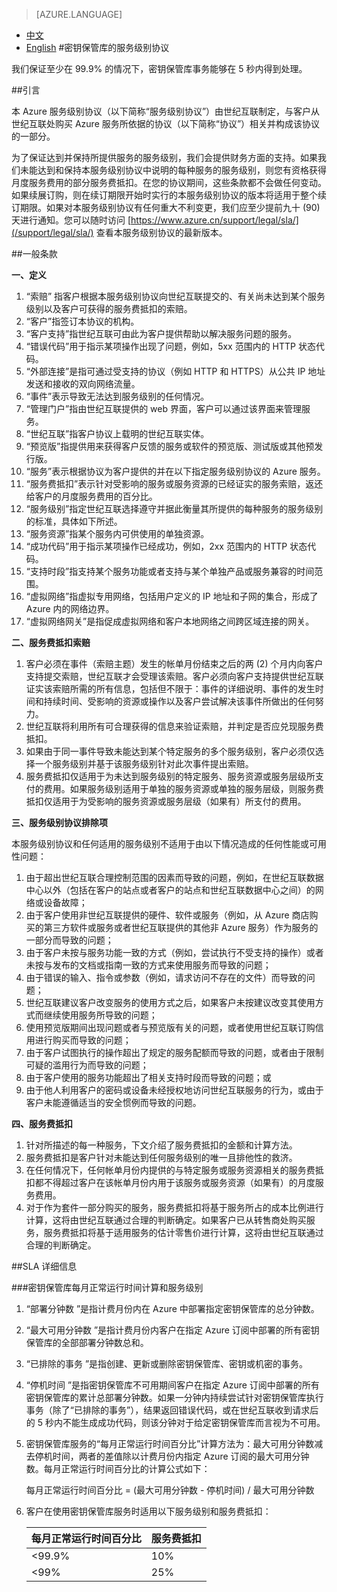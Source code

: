 <properties
	pageTitle=""
    description=""
    services=""
    documentationCenter=""
    authors=""
    manager=""
    editor=""
    tags=""/>

<tags ms.service="legal" ms.date="03/2016" wacn.date="03/2016" wacn.lang="cn"/>

> [AZURE.LANGUAGE]
- [中文](/support/sla/key-vault/)
- [English](/support/sla/key-vault-en/)
#密钥保管库的服务级别协议

我们保证至少在 99.9% 的情况下，密钥保管库事务能够在 5 秒内得到处理。

##引言
 
本 Azure 服务级别协议（以下简称“服务级别协议”）由世纪互联制定，与客户从世纪互联处购买 Azure 服务所依据的协议（以下简称“协议”）相关并构成该协议的一部分。

为了保证达到并保持所提供服务的服务级别，我们会提供财务方面的支持。如果我们未能达到和保持本服务级别协议中说明的每种服务的服务级别，则您有资格获得月度服务费用的部分服务费抵扣。在您的协议期间，这些条款都不会做任何变动。如果续展订购，则在续订期限开始时实行的本服务级别协议的版本将适用于整个续订期限。如果对本服务级别协议有任何重大不利变更，我们应至少提前九十 (90) 天进行通知。您可以随时访问 [https://www.azure.cn/support/legal/sla/](/support/legal/sla/)  查看本服务级别协议的最新版本。


##一般条款
 
**一、定义**
 
1. “索赔” 指客户根据本服务级别协议向世纪互联提交的、有关尚未达到某个服务级别以及客户可获得的服务费抵扣的索赔。
2. “客户”指签订本协议的机构。
3. “客户支持”指世纪互联可由此为客户提供帮助以解决服务问题的服务。
4. “错误代码”用于指示某项操作出现了问题，例如，5xx 范围内的 HTTP 状态代码。
5. “外部连接”是指可通过受支持的协议（例如 HTTP 和 HTTPS）从公共 IP 地址发送和接收的双向网络流量。
6. “事件”表示导致无法达到服务级别的任何情况。
7. “管理门户”指由世纪互联提供的 web 界面，客户可以通过该界面来管理服务。
8. “世纪互联”指客户协议上载明的世纪互联实体。
9. “预览版”指提供用来获得客户反馈的服务或软件的预览版、测试版或其他预发行版。
10. “服务”表示根据协议为客户提供的并在以下指定服务级别协议的 Azure 服务。
11. “服务费抵扣”表示针对受影响的服务或服务资源的已经证实的服务索赔，返还给客户的月度服务费用的百分比。
12. “服务级别”指定世纪互联选择遵守并据此衡量其所提供的每种服务的服务级别的标准，具体如下所述。
13. “服务资源”指某个服务内可供使用的单独资源。
14. “成功代码”用于指示某项操作已经成功，例如，2xx 范围内的 HTTP 状态代码。
15. “支持时段”指支持某个服务功能或者支持与某个单独产品或服务兼容的时间范围。
16. “虚拟网络”指虚拟专用网络，包括用户定义的 IP 地址和子网的集合，形成了 Azure 内的网络边界。
17. “虚拟网络网关”是指促成虚拟网络和客户本地网络之间跨区域连接的网关。

**二、服务费抵扣索赔**

1. 客户必须在事件（索赔主题）发生的帐单月份结束之后的两 (2) 个月内向客户支持提交索赔，世纪互联才会受理该索赔。客户必须向客户支持提供世纪互联证实该索赔所需的所有信息，包括但不限于：事件的详细说明、事件的发生时间和持续时间、受影响的资源或操作以及客户尝试解决该事件所做出的任何努力。
2. 世纪互联将利用所有可合理获得的信息来验证索赔，并判定是否应兑现服务费抵扣。
3. 如果由于同一事件导致未能达到某个特定服务的多个服务级别，客户必须仅选择一个服务级别并基于该服务级别针对此次事件提出索赔。
4. 服务费抵扣仅适用于为未达到服务级别的特定服务、服务资源或服务层级所支付的费用。如果服务级别适用于单独的服务资源或单独的服务层级，则服务费抵扣仅适用于为受影响的服务资源或服务层级（如果有）所支付的费用。

**三、服务级别协议排除项**


本服务级别协议和任何适用的服务级别不适用于由以下情况造成的任何性能或可用性问题：

1. 由于超出世纪互联合理控制范围的因素而导致的问题，例如，在世纪互联数据中心以外（包括在客户的站点或者客户的站点和世纪互联数据中心之间）的网络或设备故障；
2. 由于客户使用非世纪互联提供的硬件、软件或服务（例如，从 Azure 商店购买的第三方软件或服务或者世纪互联提供的其他非 Azure 服务）作为服务的一部分而导致的问题；
3. 由于客户未按与服务功能一致的方式（例如，尝试执行不受支持的操作）或者未按与发布的文档或指南一致的方式来使用服务而导致的问题；
4. 由于错误的输入、指令或参数（例如，请求访问不存在的文件）而导致的问题；
5. 世纪互联建议客户改变服务的使用方式之后，如果客户未按建议改变其使用方式而继续使用服务所导致的问题；
6. 使用预览版期间出现问题或者与预览版有关的问题，或者使用世纪互联订购信用进行购买而导致的问题；
7. 由于客户试图执行的操作超出了规定的服务配额而导致的问题，或者由于限制可疑的滥用行为而导致的问题；
8. 由于客户使用的服务功能超出了相关支持时段而导致的问题；或
9. 由于他人利用客户的密码或设备未经授权地访问世纪互联服务的行为，或由于客户未能遵循适当的安全惯例而导致的问题。

**四、服务费抵扣** 

1. 针对所描述的每一种服务，下文介绍了服务费抵扣的金额和计算方法。
2. 服务费抵扣是客户针对未能达到任何服务级别的唯一且排他性的救济。
3. 在任何情况下，任何帐单月份内提供的与特定服务或服务资源相关的服务费抵扣都不得超过客户在该帐单月份内用于该服务或服务资源（如果有）的月度服务费用。
4. 对于作为套件一部分购买的服务，服务费抵扣将基于服务所占的成本比例进行计算，这将由世纪互联通过合理的判断确定。如果客户已从转售商处购买服务，服务费抵扣将基于适用服务的估计零售价进行计算，这将由世纪互联通过合理的判断确定。


##SLA 详细信息

###密钥保管库每月正常运行时间计算和服务级别

1. “部署分钟数 ”是指计费月份内在 Azure 中部署指定密钥保管库的总分钟数。

2. “最大可用分钟数 ”是指计费月份内客户在指定 Azure 订阅中部署的所有密钥保管库的全部部署分钟数总和。

3. “已排除的事务 ”是指创建、更新或删除密钥保管库、密钥或机密的事务。

4. “停机时间 ”是指密钥保管库不可用期间客户在指定 Azure 订阅中部署的所有密钥保管库的累计总部署分钟数。如果一分钟内持续尝试针对密钥保管库执行事务（除了“已排除的事务”），结果返回错误代码，或在世纪互联收到请求后的 5 秒内不能生成成功代码，则该分钟对于给定密钥保管库而言视为不可用。

5. 密钥保管库服务的“每月正常运行时间百分比”计算方法为：最大可用分钟数减去停机时间，两者的差值除以计费月份内指定 Azure 订阅的最大可用分钟数。每月正常运行时间百分比的计算公式如下：

    每月正常运行时间百分比 = (最大可用分钟数 - 停机时间) / 最大可用分钟数

6. 客户在使用密钥保管库服务时适用以下服务级别和服务费抵扣：

    |每月正常运行时间百分比| 服务费抵扣 |
    |---------------|------------|
    |   <99.9% |10% |
    |    <99% |25% |

 
